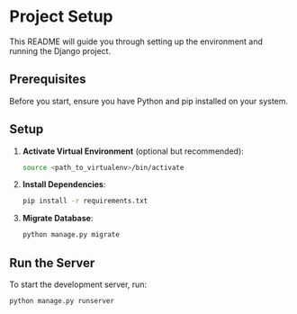 # Project Setup

This README will guide you through setting up the environment and running the Django project.

## Prerequisites

Before you start, ensure you have Python and pip installed on your system.

## Setup

1. **Activate Virtual Environment** (optional but recommended):

    ```bash
    source <path_to_virtualenv>/bin/activate
    ```

2. **Install Dependencies**:

    ```bash
    pip install -r requirements.txt
    ```

3. **Migrate Database**:

    ```bash
    python manage.py migrate
    ```

## Run the Server

To start the development server, run:

```bash
python manage.py runserver
```